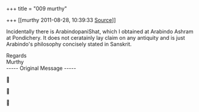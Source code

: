 +++
title = "009 murthy"

+++
[[murthy	2011-08-28, 10:39:33 [Source](https://groups.google.com/g/samskrita/c/QPETq3HCLBo)]]



Incidentally there is ArabindopaniShat, which I obtained at Arabindo Ashram  
at Pondichery. It does not ceratainly lay claim on any antiquity and is just  
Arabindo's philosophy concisely stated in Sanskrit.

  
Regards  
Murthy  
----- Original Message -----  







